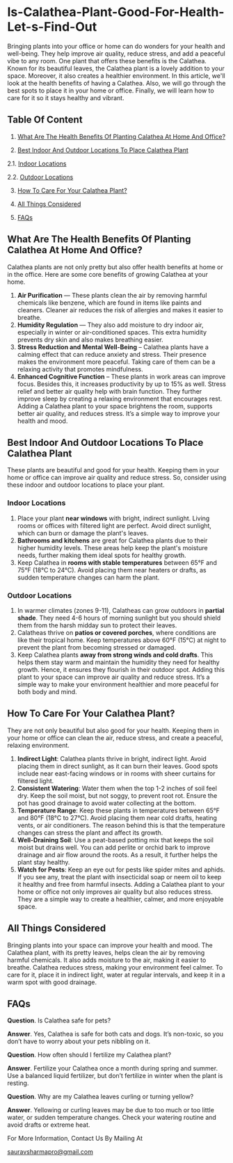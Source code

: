 # Is-Calathea-Plant-Good-For-Health-Let-s-Find-Out
Bringing plants into your office or home can do wonders for your health and well-being. They help improve air quality, reduce stress, and add a peaceful vibe to any room. One plant that offers these benefits is the Calathea. Known for its beautiful leaves, the Calathea plant is a lovely addition to your space. Moreover, it also creates a healthier environment. In this article, we'll look at the health benefits of having a Calathea. Also, we will go through the best spots to place it in your home or office. Finally, we will learn how to care for it so it stays healthy and vibrant.

## Table Of Content
1. [What Are The Health Benefits Of Planting Calathea At Home And Office?](https://github.com/Indian-By-The-Way/Is-Calathea-Plant-Good-For-Health-Let-s-Find-Out/tree/main#what-are-the-health-benefits-of-planting-calathea-at-home-and-office)

2. [Best Indoor And Outdoor Locations To Place Calathea Plant](https://github.com/Indian-By-The-Way/Is-Calathea-Plant-Good-For-Health-Let-s-Find-Out/tree/main#best-indoor-and-outdoor-locations-to-place-calathea-plant)

2.1. [Indoor Locations](https://github.com/Indian-By-The-Way/Is-Calathea-Plant-Good-For-Health-Let-s-Find-Out/tree/main#indoor-locations)

2.2. [Outdoor Locations](https://github.com/Indian-By-The-Way/Is-Calathea-Plant-Good-For-Health-Let-s-Find-Out/tree/main#outdoor-locations)

3. [How To Care For Your Calathea Plant?](https://github.com/Indian-By-The-Way/Is-Calathea-Plant-Good-For-Health-Let-s-Find-Out/tree/main#how-to-care-for-your-calathea-plant)

4. [All Things Considered](https://github.com/Indian-By-The-Way/Is-Calathea-Plant-Good-For-Health-Let-s-Find-Out/tree/main#all-things-considered)

5. [FAQs](https://github.com/Indian-By-The-Way/Is-Calathea-Plant-Good-For-Health-Let-s-Find-Out/tree/main#faqs)

## What Are The Health Benefits Of Planting Calathea At Home And Office?
Calathea plants are not only pretty but also offer health benefits at home or in the office. Here are some core benefits of growing Calathea at your home.
1.	**Air Purification** — These plants clean the air by removing harmful chemicals like benzene, which are found in items like paints and cleaners. Cleaner air reduces the risk of allergies and makes it easier to breathe.
2.	**Humidity Regulation** — They also add moisture to dry indoor air, especially in winter or air-conditioned spaces. This extra humidity prevents dry skin and also makes breathing easier.
3.	**Stress Reduction and Mental Well-Being** – Calathea plants have a calming effect that can reduce anxiety and stress. Their presence makes the environment more peaceful. Taking care of them can be a relaxing activity that promotes mindfulness.
4.	**Enhanced Cognitive Function** – These plants in work areas can improve focus. Besides this, it increases productivity by up to 15% as well. Stress relief and better air quality help with brain function. They further improve sleep by creating a relaxing environment that encourages rest.
Adding a Calathea plant to your space brightens the room, supports better air quality, and reduces stress. It’s a simple way to improve your health and mood.
## Best Indoor And Outdoor Locations To Place Calathea Plant
These plants are beautiful and good for your health. Keeping them in your home or office can improve air quality and reduce stress. So, consider using these indoor and outdoor locations to place your plant.
### Indoor Locations
1.	Place your plant **near windows** with bright, indirect sunlight. Living rooms or offices with filtered light are perfect. Avoid direct sunlight, which can burn or damage the plant's leaves.
2.	**Bathrooms and kitchens** are great for Calathea plants due to their higher humidity levels. These areas help keep the plant's moisture needs, further making them ideal spots for healthy growth.
3.	Keep Calathea in **rooms with stable temperatures** between 65°F and 75°F (18°C to 24°C). Avoid placing them near heaters or drafts, as sudden temperature changes can harm the plant.
### Outdoor Locations
1.	In warmer climates (zones 9-11), Calatheas can grow outdoors in **partial shade**. They need 4-6 hours of morning sunlight but you should shield them from the harsh midday sun to protect their leaves.
2.	Calatheas thrive on **patios or covered porches**, where conditions are like their tropical home. Keep temperatures above 60°F (15°C) at night to prevent the plant from becoming stressed or damaged.
3.	Keep Calathea plants **away from strong winds and cold drafts**. This helps them stay warm and maintain the humidity they need for healthy growth. Hence, it ensures they flourish in their outdoor spot.
Adding this plant to your space can improve air quality and reduce stress. It’s a simple way to make your environment healthier and more peaceful for both body and mind.
## How To Care For Your Calathea Plant?
They are not only beautiful but also good for your health. Keeping them in your home or office can clean the air, reduce stress, and create a peaceful, relaxing environment.
1.	**Indirect Light**: Calathea plants thrive in bright, indirect light. Avoid placing them in direct sunlight, as it can burn their leaves. Good spots include near east-facing windows or in rooms with sheer curtains for filtered light.
2.	**Consistent Watering**: Water them when the top 1-2 inches of soil feel dry. Keep the soil moist, but not soggy, to prevent root rot. Ensure the pot has good drainage to avoid water collecting at the bottom.
3.	**Temperature Range**: Keep these plants in temperatures between 65°F and 80°F (18°C to 27°C). Avoid placing them near cold drafts, heating vents, or air conditioners. The reason behind this is that the temperature changes can stress the plant and affect its growth.
4.	**Well-Draining Soil**: Use a peat-based potting mix that keeps the soil moist but drains well. You can add perlite or orchid bark to improve drainage and air flow around the roots. As a result, it further helps the plant stay healthy.
5.	**Watch for Pests**: Keep an eye out for pests like spider mites and aphids. If you see any, treat the plant with insecticidal soap or neem oil to keep it healthy and free from harmful insects.
Adding a Calathea plant to your home or office not only improves air quality but also reduces stress. They are a simple way to create a healthier, calmer, and more enjoyable space.
## All Things Considered
Bringing plants into your space can improve your health and mood. The Calathea plant, with its pretty leaves, helps clean the air by removing harmful chemicals. It also adds moisture to the air, making it easier to breathe. Calathea reduces stress, making your environment feel calmer. To care for it, place it in indirect light, water at regular intervals, and keep it in a warm spot with good drainage.
## FAQs
**Question**. Is Calathea safe for pets?

**Answer**. Yes, Calathea is safe for both cats and dogs. It’s non-toxic, so you don’t have to worry about your pets nibbling on it.


**Question**. How often should I fertilize my Calathea plant?

**Answer**. Fertilize your Calathea once a month during spring and summer. Use a balanced liquid fertilizer, but don’t fertilize in winter when the plant is resting.

 
**Question**. Why are my Calathea leaves curling or turning yellow?

**Answer**. Yellowing or curling leaves may be due to too much or too little water, or sudden temperature changes. Check your watering routine and avoid drafts or extreme heat.

For More Information, Contact Us By Mailing At

[sauravsharmapro@gmail.com](mailto:sauravsharmapro@gmail.com)
